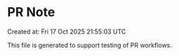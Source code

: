 # PR Note

Created at: Fri 17 Oct 2025 21:55:03 UTC

This file is generated to support testing of PR workflows.
